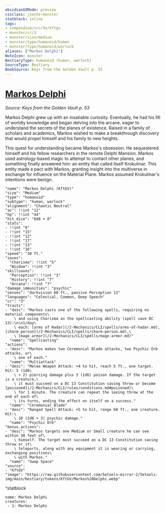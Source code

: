 ```yaml
---
obsidianUIMode: preview
cssclass: json5e-monster
statblock: inline
tags:
- compendium/src/5e/kftgv
- monster/cr/3
- monster/size/medium
- monster/type/humanoid/human
- monster/type/humanoid/warlock
aliases: ["Markos Delphi"]
NoteIcon: monster
BestiaryType: humanoid (human, warlock)
SourceType: Bestiary
BookSource: Keys from the Golden Vault p. 53
---
```

# [Markos Delphi](2-Mechanics\CLI\bestiary\npc/markos-delphi-kftgv.md)
*Source: Keys from the Golden Vault p. 53*  

Markos Delphi grew up with an insatiable curiosity. Eventually, he had his fill of worldly knowledge and began delving into the arcane, eager to understand the secrets of the planes of existence. Raised in a family of scholars and academics, Markos wished to make a breakthrough discovery that would propel himself and his family to new heights.

This quest for understanding became Markos's obsession. He sequestered himself and his fellow researchers in the remote Delphi Mansion. Markos used astrology-based magic to attempt to contact other planes, and something finally answered him: an entity that called itself Krokulmar. This entity made a pact with Markos, granting insight into the multiverse in exchange for influence on the Material Plane. Markos assumed Krokulmar's intentions were benign.

```statblock
"name": "Markos Delphi (KftGV)"
"size": "Medium"
"type": "humanoid"
"subtype": "human, warlock"
"alignment": "Chaotic Neutral"
"ac": !!int "12"
"hp": !!int "44"
"hit_dice": "8d8 + 8"
"stats":
- !!int "8"
- !!int "15"
- !!int "12"
- !!int "17"
- !!int "13"
- !!int "16"
"speed": "30 ft."
"saves":
  "Charisma": !!int "5"
  "Wisdom": !!int "3"
"skillsaves":
  "Perception": !!int "3"
  "History": !!int "7"
  "Arcana": !!int "7"
"damage_immunities": "psychic"
"senses": "darkvision 60 ft., passive Perception 13"
"languages": "Celestial, Common, Deep Speech"
"cr": "3"
"traits":
- "desc": "Markos casts one of the following spells, requiring no material components\
    \ and using Charisma as the spellcasting ability (spell save DC 13):\n\n1/day\
    \ each: [arms of Hadar](/2-Mechanics/CLI/spells/arms-of-hadar.md), [charm person](/2-Mechanics/CLI/spells/charm-person.md),\
    \ [mage armor](/2-Mechanics/CLI/spells/mage-armor.md)"
  "name": "Spellcasting"
"actions":
- "desc": "Markos makes two Ceremonial Blade attacks, two Psychic Orb attacks, or\
    \ one of each."
  "name": "Multiattack"
- "desc": "Melee Weapon Attack: +4 to hit, reach 5 ft., one target. Hit: 5 (1d6\
    \ + 2) piercing damage plus 3 (1d6) poison damage. If the target is a creature,\
    \ it must succeed on a DC 13 Constitution saving throw or become [poisoned](/2-Mechanics/CLI/rules/conditions.md#poisoned)\
    \ for 1 minute. The creature can repeat the saving throw at the end of each of\
    \ its turns, ending the effect on itself on a success."
  "name": "Ceremonial Blade"
- "desc": "Ranged Spell Attack: +5 to hit, range 60 ft., one creature. Hit:\
    \ 10 (2d6 + 3) psychic damage."
  "name": "Psychic Orb"
"bonus_actions":
- "desc": "Markos targets one Medium or Small creature he can see within 30 feet of\
    \ himself. The target must succeed on a DC 13 Constitution saving throw or it\
    \ teleports, along with any equipment it is wearing or carrying, exchanging positions\
    \ with Markos."
  "name": "Swap Space"
"source":
- "KftGV"
"image": "https://raw.githubusercontent.com/5etools-mirror-2/5etools-img/main/bestiary/tokens/KftGV/Markos%20Delphi.webp"
```
^statblock

```encounter-table
name: Markos Delphi
creatures:
 - 1: Markos Delphi
```